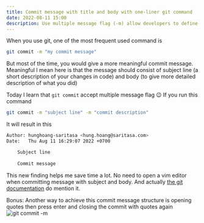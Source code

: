 ```yaml
---
title: Commit message with title and body with one-liner git command
date: 2022-08-11 15:00
description: Use multiple message flag (-m) allow developers to define commit message with title and body without opening an editor.
---
```


When you use git, one of the most frequent used command is

```bash
git commit -m "my commit message"
```

But most of the time, you would give a more meaningful commit message. Meaningful I mean here is that the message should consist of subject line (a short description of your changes in code) and body (to give more detailed description of what you did)

Today I learn that `git commit` accept multiple message flag 😉
If you run this command
```bash
git commit -m "subject line" -m "commit description"
```

It will result in this
```bash
Author: hunghoang-saritasa <hung.hoang@saritasa.com>
Date:   Thu Aug 11 16:29:07 2022 +0700

    Subject line
    
    Commit message
```

This new finding helps me save time a lot. No need to open a vim editor when committing message with subject and body. And actually [the git documentation](https://git-scm.com/docs/git-commit#Documentation/git-commit.txt--mltmsggt) do mention it.

Bonus: Another way to achieve this commit message structure is opening quotes then press enter and closing the commit with quotes again
![git commit -m](https://dev-to-uploads.s3.amazonaws.com/uploads/articles/c4gijdfwk9wg7l8kmue2.jpg)
 